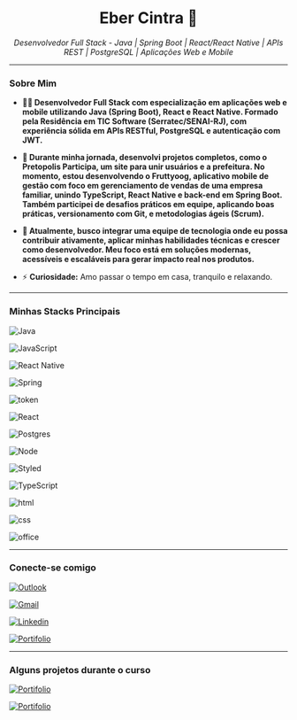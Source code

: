 <h1 align="center">Eber Cintra 👋</h1>

<p align="center">
  <em>Desenvolvedor Full Stack - Java | Spring Boot | React/React Native | APIs REST | PostgreSQL | Aplicações Web e Mobile</em>
</p>

---

### Sobre Mim

- **👨‍💻 Desenvolvedor Full Stack com especialização em aplicações web e mobile utilizando Java (Spring Boot), React e React Native. Formado pela Residência em TIC Software (Serratec/SENAI-RJ), com experiência sólida em APIs RESTful, PostgreSQL e autenticação com JWT.**

- **🚀 Durante minha jornada, desenvolvi projetos completos, como o Pretopolis Participa, um site para unir usuários e a prefeitura. No momento, estou desenvolvendo o Fruttyoog, aplicativo mobile de gestão com foco em gerenciamento de vendas de uma empresa familiar, unindo TypeScript, React Native e back-end em Spring Boot. Também participei de desafios práticos em equipe, aplicando boas práticas, versionamento com Git, e metodologias ágeis (Scrum).**

- **🎯 Atualmente, busco integrar uma equipe de tecnologia onde eu possa contribuir ativamente, aplicar minhas habilidades técnicas e crescer como desenvolvedor. Meu foco está em soluções modernas, acessíveis e escaláveis para gerar impacto real nos produtos.**
- ⚡ **Curiosidade:** Amo passar o tempo em casa, tranquilo e relaxando.


---

### Minhas Stacks Principais

![Java]( https://img.shields.io/badge/Java-ED8B00?style=for-the-badge&logo=openjdk&logoColor=white)

![JavaScript](https://img.shields.io/badge/JavaScript-F7DF1E?style=for-the-badge&logo=javascript&logoColor=black)

![React Native]( https://img.shields.io/badge/React_Native-20232A?style=for-the-badge&logo=react&logoColor=61DAFB)

![Spring]( https://img.shields.io/badge/Spring-6DB33F?style=for-the-badge&logo=spring&logoColor=white)

![token]( https://img.shields.io/badge/json%20web%20tokens-323330?style=for-the-badge&logo=json-web-tokens&logoColor=pink)

![React]( https://img.shields.io/badge/React-20232A?style=for-the-badge&logo=react&logoColor=61DAFB)

![Postgres]( https://img.shields.io/badge/PostgreSQL-316192?style=for-the-badge&logo=postgresql&logoColor=white)

![Node](https://img.shields.io/badge/Node.js-43853D?style=for-the-badge&logo=node.js&logoColor=white)

![Styled](https://img.shields.io/badge/styled--components-DB7093?style=for-the-badge&logo=styled-components&logoColor=white)


![TypeScript](  https://img.shields.io/badge/TypeScript-007ACC?style=for-the-badge&logo=typescript&logoColor=white48)

![html](  https://img.shields.io/badge/HTML-239120?style=for-the-badge&logo=html5&logoColor=white)

![css](https://img.shields.io/badge/CSS-239120?&style=for-the-badge&logo=css3&logoColor=white)

![office](https://img.shields.io/badge/Microsoft_Office-D83B01?style=for-the-badge&logo=microsoft-office&logoColor=white)




---

### Conecte-se comigo


[![Outlook](https://img.shields.io/badge/Microsoft_Outlook-0078D4?style=for-the-badge&logo=microsoft-outlook&logoColor=white)](organico_51@hotmail.com)

[![Gmail](https://img.shields.io/badge/Gmail-D14836?style=for-the-badge&logo=gmail&logoColor=white)](cintra.eber@gmail.com)


[![Linkedin](https://img.shields.io/badge/LinkedIn-0077B5?style=for-the-badge&logo=linkedin&logoColor=white)](https://www.linkedin.com/in/ebercintra/)

[![Portifolio](https://img.shields.io/website-up-down-green-red/http/cv.lbesson.qc.to.svg)](https://portifolio-eber.netlify.app/)


---

### Alguns projetos durante o curso

[![Portifolio](https://github.com/user-attachments/assets/1b5d9a43-e8c9-4fcc-adfa-727eaf026b22)](https://caso-corunas.netlify.app/index.html)

[![Portifolio](https://github.com/user-attachments/assets/5c3dc1ee-e72a-45c3-9ec8-91c9193e95bf)](https://cintra444.github.io/pagina_Elibra)




